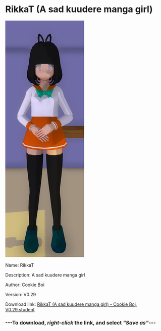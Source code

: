 # RikkaT (A sad kuudere manga girl)

<img src = "https://raw.githubusercontent.com/Arbiter1223/Daigaku-Gurashi-Custom-Students/master/Students/Files/RikkaT%20(A%20sad%20kuudere%20manga%20girl).png">

Name: RikkaT

Description: A sad kuudere manga girl

Author: Cookie Boi

Version: V0.29

Download link: <a href="https://raw.githubusercontent.com/Arbiter1223/Daigaku-Gurashi-Custom-Students/master/Students/Files/RikkaT%20(A%20sad%20kuudere%20manga%20girl)%20-%20Cookie%20Boi%2C%20V0.29.student">RikkaT (A sad kuudere manga girl) - Cookie Boi, V0.29.student</a>

### ---**To download, _right-click_ the link, and select _"Save as"_**---
